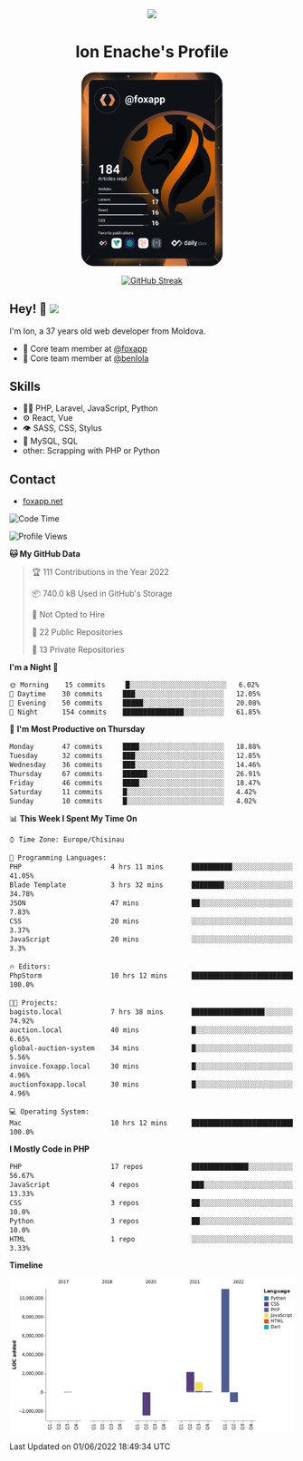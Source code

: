 <div id="header" align="center">
  <img src="https://media.giphy.com/media/M9gbBd9nbDrOTu1Mqx/giphy.gif" width="100"/>
	<h1>Ion Enache's Profile</h1>
</div>
<div align="center">
	<a href="https://app.daily.dev/foxapp"><img src="https://github.com/foxapp/foxapp/blob/master/devcard.svg" width="250" alt="Ion Enache's Dev Card"/></a>
</div>


<div align="center">
	
[![GitHub Streak](http://github-readme-streak-stats.herokuapp.com?user=foxapp&hide_border=true&date_format=M%20j%5B%2C%20Y%5D)](https://git.io/streak-stats)
	
</div>


## Hey! 👋 <img src="https://media.giphy.com/media/hvRJCLFzcasrR4ia7z/giphy.gif" width="30px"/>
I'm Ion, a 37 years old web developer from Moldova.


- 👥 Core team member at [@foxapp](https://github.com/foxapp)
- 👥 Core team member at [@benlola](https://github.com/benlola)

## Skills
- 👨‍💻 PHP, Laravel, JavaScript, Python
- ⚙️ React, Vue
- 👁️ SASS, CSS, Stylus
- 💽 MySQL, SQL
- other: Scrapping with PHP or Python

## Contact
- [foxapp.net](https://www.foxapp.net)

<!--START_SECTION:waka-->
![Code Time](http://img.shields.io/badge/Code%20Time-683%20hrs%2031%20mins-blue)

![Profile Views](http://img.shields.io/badge/Profile%20Views-0-blue)

**🐱 My GitHub Data** 

> 🏆 111 Contributions in the Year 2022
 > 
> 📦 740.0 kB Used in GitHub's Storage 
 > 
> 🚫 Not Opted to Hire
 > 
> 📜 22 Public Repositories 
 > 
> 🔑 13 Private Repositories  
 > 
**I'm a Night 🦉** 

```text
🌞 Morning    15 commits     █░░░░░░░░░░░░░░░░░░░░░░░░   6.02% 
🌆 Daytime    30 commits     ███░░░░░░░░░░░░░░░░░░░░░░   12.05% 
🌃 Evening    50 commits     █████░░░░░░░░░░░░░░░░░░░░   20.08% 
🌙 Night      154 commits    ███████████████░░░░░░░░░░   61.85%

```
📅 **I'm Most Productive on Thursday** 

```text
Monday       47 commits     ████░░░░░░░░░░░░░░░░░░░░░   18.88% 
Tuesday      32 commits     ███░░░░░░░░░░░░░░░░░░░░░░   12.85% 
Wednesday    36 commits     ███░░░░░░░░░░░░░░░░░░░░░░   14.46% 
Thursday     67 commits     ██████░░░░░░░░░░░░░░░░░░░   26.91% 
Friday       46 commits     ████░░░░░░░░░░░░░░░░░░░░░   18.47% 
Saturday     11 commits     █░░░░░░░░░░░░░░░░░░░░░░░░   4.42% 
Sunday       10 commits     █░░░░░░░░░░░░░░░░░░░░░░░░   4.02%

```


📊 **This Week I Spent My Time On** 

```text
⌚︎ Time Zone: Europe/Chisinau

💬 Programming Languages: 
PHP                      4 hrs 11 mins       ██████████░░░░░░░░░░░░░░░   41.05% 
Blade Template           3 hrs 32 mins       ████████░░░░░░░░░░░░░░░░░   34.78% 
JSON                     47 mins             ██░░░░░░░░░░░░░░░░░░░░░░░   7.83% 
CSS                      20 mins             ░░░░░░░░░░░░░░░░░░░░░░░░░   3.37% 
JavaScript               20 mins             ░░░░░░░░░░░░░░░░░░░░░░░░░   3.3%

🔥 Editors: 
PhpStorm                 10 hrs 12 mins      █████████████████████████   100.0%

🐱‍💻 Projects: 
bagisto.local            7 hrs 38 mins       ██████████████████░░░░░░░   74.92% 
auction.local            40 mins             █░░░░░░░░░░░░░░░░░░░░░░░░   6.65% 
global-auction-system    34 mins             █░░░░░░░░░░░░░░░░░░░░░░░░   5.56% 
invoice.foxapp.local     30 mins             █░░░░░░░░░░░░░░░░░░░░░░░░   4.96% 
auctionfoxapp.local      30 mins             █░░░░░░░░░░░░░░░░░░░░░░░░   4.96%

💻 Operating System: 
Mac                      10 hrs 12 mins      █████████████████████████   100.0%

```

**I Mostly Code in PHP** 

```text
PHP                      17 repos            ██████████████░░░░░░░░░░░   56.67% 
JavaScript               4 repos             ███░░░░░░░░░░░░░░░░░░░░░░   13.33% 
CSS                      3 repos             ██░░░░░░░░░░░░░░░░░░░░░░░   10.0% 
Python                   3 repos             ██░░░░░░░░░░░░░░░░░░░░░░░   10.0% 
HTML                     1 repo              ░░░░░░░░░░░░░░░░░░░░░░░░░   3.33%

```


**Timeline**

![Chart not found](https://raw.githubusercontent.com/foxapp/foxapp/master/charts/bar_graph.png) 


 Last Updated on 01/06/2022 18:49:34 UTC
<!--END_SECTION:waka-->
